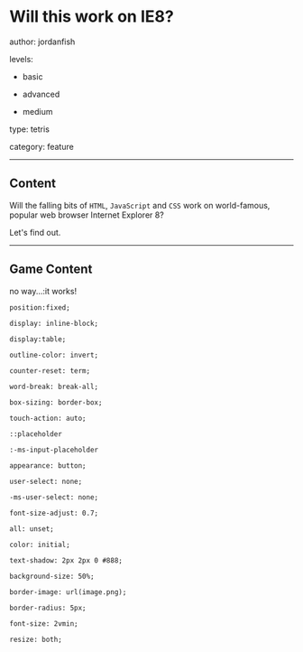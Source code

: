 # Will this work on IE8?
author: jordanfish

levels:

  - basic

  - advanced

  - medium

type: tetris

category: feature

---
## Content

Will the falling bits of `HTML`, `JavaScript` and `CSS` work on world-famous, popular web browser Internet Explorer 8?

Let's find out.

---
## Game Content

no way...:it works!
```true
position:fixed;
```
```true
display: inline-block;
```
```true
display:table;
```
```true
outline-color: invert;
```
```true
counter-reset: term;
```
```true
word-break: break-all;
```
```true
box-sizing: border-box;
```
```false
touch-action: auto;
```
```false
::placeholder
```
```true
:-ms-input-placeholder
```
```false
appearance: button;
```
```false
user-select: none;
```
```false
-ms-user-select: none; 
```
```false
font-size-adjust: 0.7;
```
```false
all: unset;
```
```false
color: initial;
```
```false
text-shadow: 2px 2px 0 #888;
```
```false
background-size: 50%;
```
```false
border-image: url(image.png);
```
```false
border-radius: 5px;
```
```false
font-size: 2vmin;
```
```false
resize: both;
```
